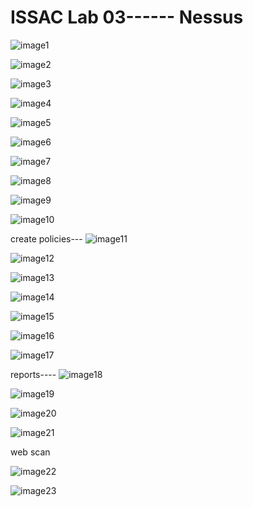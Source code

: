 # ISSAC Lab 03------ Nessus #

![image1](https://scontent-fra3-1.xx.fbcdn.net/hphotos-xpt1/v/t1.0-9/11892069_717719291692403_4896544381792181069_n.jpg?oh=6851ebdd878917c56b4f2567a357a372&oe=567EE82C)

![image2](https://scontent-fra3-1.xx.fbcdn.net/hphotos-xat1/v/t1.0-9/11221460_717719301692402_6324012466104643308_n.jpg?oh=aa3eeb1d5f03a8cf924e218e196b8b09&oe=564025CA)

![image3](https://scontent-fra3-1.xx.fbcdn.net/hphotos-xpf1/v/t1.0-9/11899952_717719305025735_7645261940690745767_n.jpg?oh=f7c795a27f4a6a8053c41a44fbd32a0e&oe=56783DBC)

![image4](https://scontent-fra3-1.xx.fbcdn.net/hphotos-xpf1/v/t1.0-9/11900036_717719341692398_2447619622268887117_n.jpg?oh=b8247a241cff16b245e866901d1f4bdc&oe=567E947D)

![image5](https://scontent-fra3-1.xx.fbcdn.net/hphotos-xpf1/v/t1.0-9/11889640_717719348359064_6448082469945428353_n.jpg?oh=73d113cf3c6e641cc02b28d84b1b08c4&oe=5670DB24)

![image6](https://scontent-fra3-1.xx.fbcdn.net/hphotos-xpf1/v/t1.0-9/11902594_717719345025731_3875507869944972483_n.jpg?oh=e91b272aa2deb5bbf121d13a2fd6b422&oe=5673DFD7)

![image7](https://scontent-fra3-1.xx.fbcdn.net/hphotos-xpf1/v/t1.0-9/11899772_717719395025726_5586789262370448716_n.jpg?oh=980bc51a91331ebc8bf31b69f0ae7aea&oe=56387287)

![image8](https://scontent-fra3-1.xx.fbcdn.net/hphotos-xtp1/v/t1.0-9/p206x206/11890924_717725418358457_3790896197351367740_n.jpg?oh=1de81c96d109c9c032cf651e3a7a6454&oe=567E4981)

![image9](https://scontent-fra3-1.xx.fbcdn.net/hphotos-xpt1/v/t1.0-9/11866362_717719508359048_8328138587690959482_n.jpg?oh=0ac64526b5aab8fc4c2894361afc0185&oe=5676CD98)

![image10](https://scontent-fra3-1.xx.fbcdn.net/hphotos-xtp1/v/t1.0-9/11889631_717719511692381_3025839059325517118_n.jpg?oh=525d2a27bb49d0e1c14cb8e0d7173d31&oe=566DA2A8)


create policies---
![image11](https://scontent-fra3-1.xx.fbcdn.net/hphotos-xfp1/v/t1.0-9/11898621_717719635025702_7318706987473480767_n.jpg?oh=9b613e2e70e87c919a37287fe2a6fd22&oe=567D6990)

![image12](https://scontent-fra3-1.xx.fbcdn.net/hphotos-xpf1/v/t1.0-9/11902495_717719651692367_5367722925748174663_n.jpg?oh=2a3fdf97b7e563a9ff3cd331a9547652&oe=56397039)

![image13](https://scontent-fra3-1.xx.fbcdn.net/hphotos-xpt1/v/t1.0-9/11863262_717719641692368_2926695490378797919_n.jpg?oh=0336f8a5f29db1003883468cb08885ff&oe=5635587D)

![image14](https://scontent-fra3-1.xx.fbcdn.net/hphotos-xtp1/v/t1.0-9/11870732_717719691692363_718457828042370408_n.jpg?oh=c528f4819764020d1dab6d615d588615&oe=567BD716)

![image15](https://scontent-fra3-1.xx.fbcdn.net/hphotos-xfp1/v/l/t1.0-9/11863287_717719711692361_3199985267783701401_n.jpg?oh=69cc8d68f049d32ad72d8d3acb5e103c&oe=56423767)

![image16](https://scontent-fra3-1.xx.fbcdn.net/hphotos-xft1/v/t1.0-9/11885327_717719715025694_5473502579594848530_n.jpg?oh=d2da8acdf64da1226a5dca48f949391f&oe=56364532)

![image17](https://scontent-fra3-1.xx.fbcdn.net/hphotos-xfp1/v/t1.0-9/11903804_717719731692359_8567827325978439600_n.jpg?oh=db67dbe2fab8c6ed0280a946c24aa5e7&oe=568181BF)


reports----
![image18](https://scontent-fra3-1.xx.fbcdn.net/hphotos-xfp1/v/t1.0-9/11863264_717719891692343_8609017395526999368_n.jpg?oh=b95018d2e1262164366f5606884f2963&oe=566D0FF0)

![image19](https://scontent-fra3-1.xx.fbcdn.net/hphotos-xpf1/v/t1.0-9/11939732_717719881692344_4748536966788558606_n.jpg?oh=355663272f4a42eb33c6fa96b34e5fdf&oe=563ACF28)

![image20](https://scontent-fra3-1.xx.fbcdn.net/hphotos-xfp1/v/t1.0-9/11880376_717719895025676_8918259011663160666_n.jpg?oh=52be0d21453a5a485c1a5ca8dd79a5e8&oe=563FD44B)

![image21](https://scontent-fra3-1.xx.fbcdn.net/hphotos-xfp1/v/t1.0-9/11870819_717719975025668_8889800495681050387_n.jpg?oh=db1bc20d91a01f2f732ea1f8107cc222&oe=5682BA2C)

web scan

![image22](https://scontent-fra3-1.xx.fbcdn.net/hphotos-xtp1/v/t1.0-9/11885399_717728691691463_8612880541744728318_n.jpg?oh=335a06f98b3a34eb39ea653cd304e6b8&oe=5683B550)

![image23](https://scontent-fra3-1.xx.fbcdn.net/hphotos-xpf1/v/t1.0-9/11888032_717728725024793_6298109583341410604_n.jpg?oh=c322be273db245455f1bff86e5002330&oe=5678B3DB)
